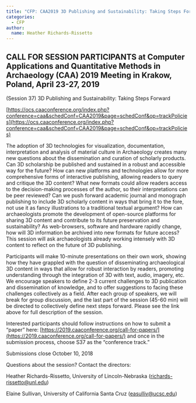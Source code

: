 ```yaml
---
title: "CFP: CAA2019 3D Publishing and Sustainability: Taking Steps Forward"
categories:
  - CFP
author:
  name: Heather Richards-Rissetto
---
```


## CALL FOR SESSION PARTICIPANTS at Computer Applications and Quantitative Methods in Archaeology (CAA) 2019 Meeting in Krakow, Poland, April 23-27, 2019


(Session 37)    3D Publishing and Sustainability: Taking Steps Forward

[https://ocs.caaconference.org/index.php?conference=caa&schedConf=CAA2019&page=schedConf&op=trackPolicies](https://ocs.caaconference.org/index.php?conference=caa&schedConf=CAA2019&page=schedConf&op=trackPolicies)

The adoption of 3D technologies for visualization, documentation, interpretation and analysis of material culture in Archaeology creates many new questions about the dissemination and curation of scholarly products. Can 3D scholarship be published and sustained in a robust and accessible way for the future? How can new platforms and technologies allow for more comprehensive forms of interactive publishing, allowing readers to query and critique the 3D content? What new formats could allow readers access to the decision-making processes of the author, so their interpretations can be peer reviewed? Can we push forward academic journal and monograph publishing to include 3D scholarly content in ways that bring it to the fore, not use it as fancy illustrations to a traditional textual argument? How can archaeologists promote the development of open-source platforms for sharing 3D content and contribute to its future preservation and sustainability? As web-browsers, software and hardware rapidly change, how will 3D information be archived into new formats for future access? This session will ask archaeologists already working intensely with 3D content to reflect on the future of 3D publishing.


Participants will make 10-minute presentations on their own work, showing how they have grappled with the question of disseminating archaeological 3D content in ways that allow for robust interaction by readers, promoting understanding through the integration of 3D with text, audio, imagery, etc. We encourage speakers to define 2-3 current challenges to 3D publication and dissemination of knowledge, and to offer suggestions to facing these challenges collectively as a field. After each group of speakers, we will break for group discussion, and the last part of the session (45-60 min) will be directed to collectively define next steps forward.  Please see the link above for full description of the session.  

Interested participants should follow instructions on how to submit a “paper” here: [https://2019.caaconference.org/call-for-papers/](https://2019.caaconference.org/call-for-papers/)  and once in the submission process, choose S37 as the “conference track.”

Submissions close October 10, 2018

Questions about the session?  Contact the directors:



Heather Richards-Rissetto, University of Lincoln-Nebraska (richards-rissetto@unl.edu)

Elaine Sullivan, University of California Santa Cruz (easulliv@ucsc.edu)
